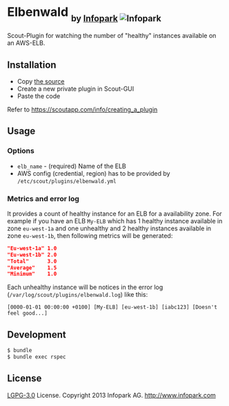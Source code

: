 # Elbenwald <sub><sub>by [Infopark](http://www.infopark.com) ![Infopark](../infopark.png)</sub></sub>

Scout-Plugin for watching the number of "healthy" instances available on an AWS-ELB.


## Installation

* Copy [the source](https://raw.github.com/infopark/scout-elbenwald/master/elbenwald.rb)
* Create a new private plugin in Scout-GUI
* Paste the code

Refer to https://scoutapp.com/info/creating_a_plugin

## Usage

### Options

* `elb_name` - (required) Name of the ELB
* AWS config (credential, region) has to be provided by `/etc/scout/plugins/elbenwald.yml`

### Metrics and error log

It provides a count of healthy instance for an ELB for a availability zone.
For example if you have an ELB `My-ELB` which has 1 healthy instance available in zone `eu-west-1a`
and one unhealthy and 2 healthy instances available in zone `eu-west-1b`,
then following metrics will be generated:

```json
"Eu-west-1a" 1.0
"Eu-west-1b" 2.0
"Total"      3.0
"Average"    1.5
"Minimum"    1.0
```

Each unhealthy instance will be notices in the error log (`/var/log/scout/plugins/elbenwald.log`) like this:

`[0000-01-01 00:00:00 +0100] [My-ELB] [eu-west-1b] [iabc123] [Doesn't feel good...]`

## Development

```bash
$ bundle
$ bundle exec rspec
```

## License

[LGPG-3.0](http://www.gnu.org/licenses/lgpl-3.0.html) License.
Copyright 2013 Infopark AG.
http://www.infopark.com

